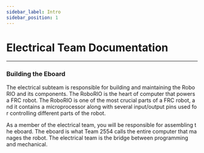 ```yaml
---
sidebar_label: Intro
sidebar_position: 1
---
```


# Electrical Team Documentation
---
### Building the Eboard 
The electrical subteam is responsible for building and maintaining the RoboRIO and its components. The RoboRIO is the heart of computer that powers a FRC robot. The RoboRIO is one of the most crucial parts of a FRC robot, and it contains a microprocessor along with several input/output pins used for controlling different parts of the robot.

As a member of the electrical team, you will be responsible for assembling the eboard. The eboard is what Team 2554 calls the entire computer that manages the robot. The electrical team is the bridge between programming and mechanical.